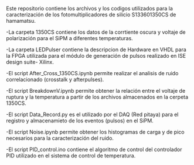Este repositorio contiene los archivos y los codigos utilizados para la caracterización de los fotomultiplicadores de silicio S133601350CS de hamamatsu.

-La carpeta 1350CS contiene los datos de la corrtiente oscura y voltaje de polarización para el SiPM a diferentes temperaturas.

-La carpeta LEDPulser contiene la descripcion de Hardware en VHDL para la FPGA utilizada para el módulo de generación de pulsos realizado en ISE design suite- Xilinx.

-El script After_Cross_1350CS.ipynb permite realizar el analisis de ruido correlacionado (crosstalk y afterpulses).

-El script BreakdownV.ipynb permite obtener la relación entre el voltaje de ruptura y la temperatura a partir de los archivos almacenados en la cerpeta 1350CS.

-El script Data_Record.py es el utilizado por el DAQ (Red pitaya) para el registro y almacenamieto de los eventos (pulsos) en el SiPM.

-El script Noise.ipynb permite obtener los histogramas de carga y de pico necesarios para la caracterización del ruido.

-El script PID_control.ino contiene el algoritmo de control del controlador PID utilizado en el sistema de control de temperatura.

